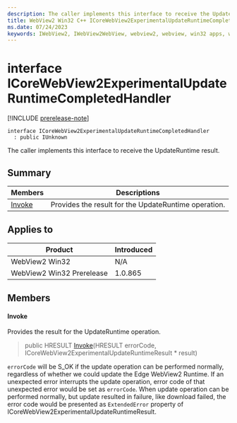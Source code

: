 ```yaml
---
description: The caller implements this interface to receive the UpdateRuntime result.
title: WebView2 Win32 C++ ICoreWebView2ExperimentalUpdateRuntimeCompletedHandler
ms.date: 07/24/2023
keywords: IWebView2, IWebView2WebView, webview2, webview, win32 apps, win32, edge, ICoreWebView2, ICoreWebView2Controller, browser control, edge html, ICoreWebView2ExperimentalUpdateRuntimeCompletedHandler
---
```


# interface ICoreWebView2ExperimentalUpdateRuntimeCompletedHandler

[!INCLUDE [prerelease-note](../includes/prerelease-note.md)]

```
interface ICoreWebView2ExperimentalUpdateRuntimeCompletedHandler
  : public IUnknown
```

The caller implements this interface to receive the UpdateRuntime result.

## Summary

 Members                        | Descriptions
--------------------------------|---------------------------------------------
[Invoke](#invoke) | Provides the result for the UpdateRuntime operation.

## Applies to

Product                         | Introduced
--------------------------------|---------------------------------------------
WebView2 Win32            |    N/A
WebView2 Win32 Prerelease |    1.0.865

## Members

#### Invoke

Provides the result for the UpdateRuntime operation.

> public HRESULT [Invoke](#invoke)(HRESULT errorCode, ICoreWebView2ExperimentalUpdateRuntimeResult * result)

`errorCode` will be S_OK if the update operation can be performed normally, regardless of whether we could update the Edge WebView2 Runtime. If an unexpected error interrupts the update operation, error code of that unexpected error would be set as `errorCode`. When update operation can be performed normally, but update resulted in failure, like download failed, the error code would be presented as `ExtendedError` property of ICoreWebView2ExperimentalUpdateRuntimeResult.

